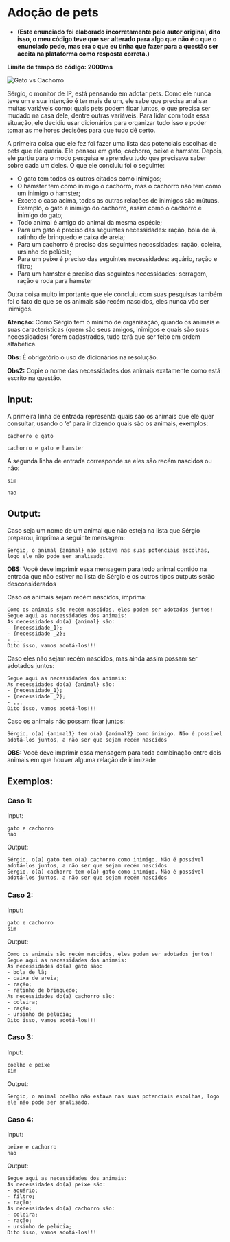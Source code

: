 # Adoção de pets

- **(Este enunciado foi elaborado incorretamente pelo autor original, dito isso, o meu código teve que ser alterado para algo que não é o que o enunciado pede, mas era o que eu tinha que fazer para a questão ser aceita na plataforma como resposta correta.)**

**Limite de tempo do código: 2000ms**

![Gato vs Cachorro](https://thumbs.gfycat.com/HauntingHorribleAmericansaddlebred-max-1mb.gif)

Sérgio, o monitor de IP, está pensando em adotar pets. Como ele nunca teve um e sua intenção é ter mais de um, ele sabe que precisa analisar muitas variáveis como: quais pets podem ficar juntos, o que precisa ser mudado na casa dele, dentre outras variáveis. Para lidar com toda essa situação, ele decidiu usar dicionários para organizar tudo isso e poder tomar as melhores decisões para que tudo dê certo.

A primeira coisa que ele fez foi fazer uma lista das potenciais escolhas de pets que ele queria. Ele pensou em gato, cachorro, peixe e hamster. Depois, ele partiu para o modo pesquisa e aprendeu tudo que precisava saber sobre cada um deles. O que ele concluiu foi o seguinte:

- O gato tem todos os outros citados como inimigos;
- O hamster tem como inimigo o cachorro, mas o cachorro não tem como um inimigo o hamster;
- Exceto o caso acima, todas as outras relações de inimigos são mútuas. Exemplo, o gato é inimigo do cachorro, assim como o cachorro é inimigo do gato;
- Todo animal é amigo do animal da mesma espécie;
- Para um gato é preciso das seguintes necessidades: ração, bola de lã, ratinho de brinquedo e caixa de areia;
- Para um cachorro é preciso das seguintes necessidades: ração, coleira, ursinho de pelúcia;
- Para um peixe é preciso das seguintes necessidades: aquário, ração e filtro;
- Para um hamster é preciso das seguintes necessidades: serragem, ração e roda para hamster

Outra coisa muito importante que ele concluiu com suas pesquisas também foi o fato de que se os animais são recém nascidos, eles nunca vão ser inimigos.

**Atenção:** Como Sérgio tem o mínimo de organização, quando os animais e suas características (quem são seus amigos, inimigos e quais são suas necessidades) forem cadastrados, tudo terá que ser feito em ordem alfabética.

**Obs:** É obrigatório o uso de dicionários na resolução.

**Obs2:** Copie o nome das necessidades dos animais exatamente como está escrito na questão.

## Input:

A primeira linha de entrada representa quais são os animais que ele quer consultar, usando o ‘e’ para ir dizendo quais são os animais, exemplos:

```
cachorro e gato
```

```
cachorro e gato e hamster
```

A segunda linha de entrada corresponde se eles são recém nascidos ou não:

```
sim
```

```
nao
```

## Output:

Caso seja um nome de um animal que não esteja na lista que Sérgio preparou, imprima a seguinte mensagem:

```
Sérgio, o animal {animal} não estava nas suas potenciais escolhas, logo ele não pode ser analisado.
```

**OBS:** Você deve imprimir essa mensagem para todo animal contido na entrada que não estiver na lista de Sérgio e os outros tipos outputs serão desconsiderados

Caso os animais sejam recém nascidos, imprima:

```
Como os animais são recém nascidos, eles podem ser adotados juntos!
Segue aqui as necessidades dos animais:
As necessidades do(a) {animal} são:
- {necessidade_1};
- {necessidade _2};
- ...
Dito isso, vamos adotá-los!!!
```

Caso eles não sejam recém nascidos, mas ainda assim possam ser adotados juntos:

```
Segue aqui as necessidades dos animais:
As necessidades do(a) {animal} são:
- {necessidade_1};
- {necessidade _2};
- ...
Dito isso, vamos adotá-los!!!
```

Caso os animais não possam ficar juntos:

```
Sérgio, o(a) {animal1} tem o(a) {animal2} como inimigo. Não é possível adotá-los juntos, a não ser que sejam recém nascidos
```

**OBS:** Você deve imprimir essa mensagem para toda combinação entre dois animais em que houver alguma relação de inimizade

## Exemplos:

### Caso 1:

Input:
```
gato e cachorro
nao
```

Output:
```
Sérgio, o(a) gato tem o(a) cachorro como inimigo. Não é possível adotá-los juntos, a não ser que sejam recém nascidos
Sérgio, o(a) cachorro tem o(a) gato como inimigo. Não é possível adotá-los juntos, a não ser que sejam recém nascidos
```

### Caso 2:

Input:
```
gato e cachorro
sim
```

Output:
```
Como os animais são recém nascidos, eles podem ser adotados juntos!
Segue aqui as necessidades dos animais:
As necessidades do(a) gato são:
- bola de lã;
- caixa de areia;
- ração;
- ratinho de brinquedo;
As necessidades do(a) cachorro são:
- coleira;
- ração;
- ursinho de pelúcia;
Dito isso, vamos adotá-los!!!
```

### Caso 3:

Input:
```
coelho e peixe
sim
```

Output:
```
Sérgio, o animal coelho não estava nas suas potenciais escolhas, logo ele não pode ser analisado.
```

### Caso 4:

Input:
```
peixe e cachorro
nao
```

Output:
```
Segue aqui as necessidades dos animais:
As necessidades do(a) peixe são:
- aquário;
- filtro;
- ração;
As necessidades do(a) cachorro são:
- coleira;
- ração;
- ursinho de pelúcia;
Dito isso, vamos adotá-los!!!
```

